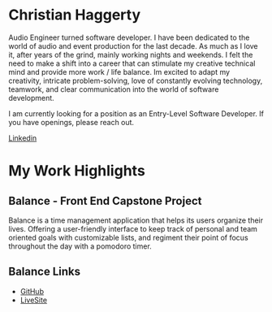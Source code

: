# Christian Haggerty

Audio Engineer turned software developer. I have been dedicated to the world of audio and event production for the last decade. As much as I love it, after years of the grind, mainly working nights and weekends. I felt the need to make a shift into a career that can stimulate my creative technical mind and provide more work / life balance. Im excited to adapt my creativity, intricate problem-solving, love of constantly evolving technology, teamwork, and clear communication into the world of software development.

I am currently looking for a position as an Entry-Level Software Developer. If you have openings, please reach out.

[Linkedin](https://www.linkedin.com/in/chaggerty1994/)


# My Work Highlights

## Balance - Front End Capstone Project

Balance is a time management application that helps its users organize their lives. Offering a user-friendly interface to keep track of personal and team oriented goals with customizable lists, and regiment their point of focus throughout the day with a pomodoro timer.

## Balance Links
  - [GitHub](https://github.com/Chaggerty1994/BalanceCapstone)
  - [LiveSite](https://balance-capstone-tis8s.ondigitalocean.app/login)


